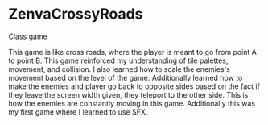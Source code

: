 # ZenvaCrossyRoads
Class game

This game  is like cross roads, where the player is meant to go from point A to point B. This game reinforced my understanding of tile palettes, movement, and collision.
I also learned how to scale the enemies's movement based on the level of the game. Additionally learned how to make the enemies and player go back to opposite sides
based on the fact if they leave the screen width given, they teleport to the other side. This is how the enemies are constantly moving in this game.
Additionally this was my first game where I learned to use SFX.
